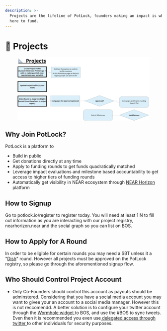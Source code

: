 ```yaml
---
description: >-
  Projects are the lifeline of PotLock, founders making an impact is what we are
  here to fund.
---
```


# 📐 Projects

<figure><img src="../.gitbook/assets/image (4).png" alt=""><figcaption></figcaption></figure>

##

## Why Join PotLock?

PotLock is a platform to

* Build in public
* Get donations directly at any time
* Apply to funding rounds to get funds quadratically matched
* Leverage impact evaluations and milestone based accountability to get access to higher tiers of funding rounds
* Automatically get visibility in NEAR ecosystem through [NEAR Horizon](https://near.org/horizon) platform

## How to Signup

Go to potlock.io/register to register today. You will need at least 1 N to fill out information as you are interacting with our project registry, nearhorizon.near and the social graph so you can list on BOS.



## How to Apply for A Round

In order to be eligible for certain rounds you may need a SBT unless it a "[Dish](../welcome-to-potlock/understanding-pots-funding-rounds.md)" round. However all projects must be approved on the PotLock registry, so please go through the aforementioned signup flow.



## Who Should Control Project Account

* Only Co-Founders should control this account as payouts should be adminstered. Considering that you have a social media account you may want to givee your an account to a social media manager. However this is not reccomendd. A better solution is to configure your twitter account through the [Wormhole widget ](https://near.org/wormhole3.near/widget/Wormhole3.Twitter)to BOS, and use the #BOS to sync tweets. Even then it is recommended you even use[ delegated access through twitter ](https://help.twitter.com/en/managing-your-account/how-to-use-the-delegate-feature)to other individuals for security purposes.

